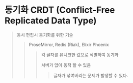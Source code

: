 # 동기화 CRDT (Conflict-Free Replicated Data Type)

> 동시 편집시 동기화를 위한 기술
>
> > ProseMirror, Redis (Riak), Elixir Phoenix
> >
> > > 각 글자를 유니크한 값으로 식별하여 동기화
> > >
> > > 서버가 없이 동작 할 수 있음
> > >
> > > > 글자가 섞여버리는 문제가 발생할 수 있다.
